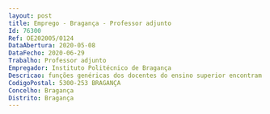 ```yaml
--- 
layout: post
title: Emprego - Bragança - Professor adjunto
Id: 76300
Ref: OE202005/0124
DataAbertura: 2020-05-08
DataFecho: 2020-06-29
Trabalho: Professor adjunto
Empregador: Instituto Politécnico de Bragança
Descricao: funções genéricas dos docentes do ensino superior encontram se previstas no artigo 2.º A do ECPDESP
CodigoPostal: 5300-253 BRAGANÇA
Concelho: Bragança
Distrito: Bragança
--- 
```

